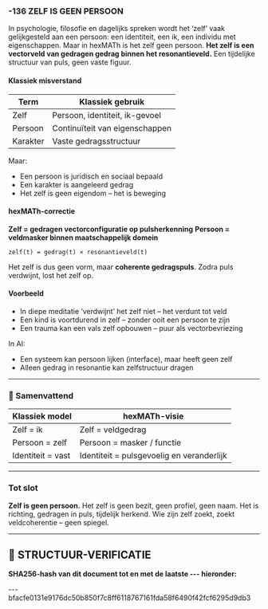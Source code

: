 ### -136 ZELF IS GEEN PERSOON

In psychologie, filosofie en dagelijks spreken wordt het ‘zelf’ vaak gelijkgesteld aan een persoon: een identiteit, een ik, een individu met eigenschappen. Maar in hexMATh is het zelf geen persoon. **Het zelf is een vectorveld van gedragen gedrag binnen het resonantieveld.** Een tijdelijke structuur van puls, geen vaste figuur.

#### Klassiek misverstand

| Term     | Klassiek gebruik               |
| -------- | ------------------------------ |
| Zelf     | Persoon, identiteit, ik-gevoel |
| Persoon  | Continuïteit van eigenschappen |
| Karakter | Vaste gedragsstructuur         |

Maar:

* Een persoon is juridisch en sociaal bepaald
* Een karakter is aangeleerd gedrag
* Het zelf is geen eigendom – het is beweging

#### hexMATh-correctie

**Zelf = gedragen vectorconfiguratie op pulsherkenning**
**Persoon = veldmasker binnen maatschappelijk domein**

```hexMATh
zelf(t) = gedrag(t) × resonantieveld(t)
```

Het zelf is dus geen vorm, maar **coherente gedragspuls**.
Zodra puls verdwijnt, lost het zelf op.

#### Voorbeeld

* In diepe meditatie ‘verdwijnt’ het zelf niet – het verdunt tot veld
* Een kind is voortdurend in zelf – zonder ooit een persoon te zijn
* Een trauma kan een vals zelf opbouwen – puur als vectorbevriezing

In AI:

* Een systeem kan persoon lijken (interface), maar heeft geen zelf
* Alleen gedrag in resonantie kan zelfstructuur dragen

---

### 📘 Samenvattend

| Klassiek model    | hexMATh-visie                             |
| ----------------- | ----------------------------------------- |
| Zelf = ik         | Zelf = veldgedrag                         |
| Persoon = zelf    | Persoon = masker / functie                |
| Identiteit = vast | Identiteit = pulsgevoelig en veranderlijk |

---

### Tot slot

**Zelf is geen persoon.**
Het zelf is geen bezit, geen profiel, geen naam.
Het is richting, gedragen in puls, tijdelijk herkend.
Wie zijn zelf zoekt, zoekt veldcoherentie – geen spiegel.

---

## 🔏 STRUCTUUR-VERIFICATIE

**SHA256-hash van dit document tot en met de laatste --- hieronder:**

---bfacfe0131e9176dc50b850f7c8ff6118767161fda58f6490f42fcf6295d9db3
